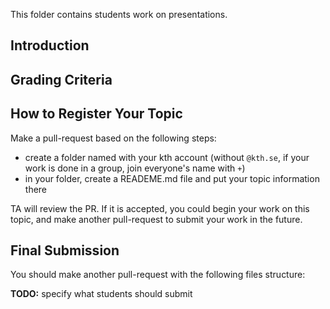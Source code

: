 This folder contains students work on presentations.

## Introduction

## Grading Criteria

## How to Register Your Topic
Make a pull-request based on the following steps:

- create a folder named with your kth account (without `@kth.se`, if your work is done in a group, join everyone's name with `+`)
- in your folder, create a READEME.md file and put your topic information there

TA will review the PR. If it is accepted, you could begin your work on this topic, and make another pull-request to submit your work in the future.

## Final Submission

You should make another pull-request with the following files structure:

**TODO:** specify what students should submit
